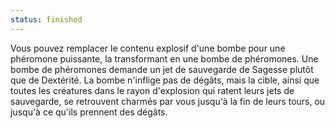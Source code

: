 ```yaml
---
status: finished
---
```

Vous pouvez remplacer le contenu explosif d'une bombe pour une phéromone puissante, la transformant en une bombe de phéromones. Une bombe de phéromones demande un jet de sauvegarde de Sagesse plutôt que de Dextérité. La bombe n'inflige pas de dégâts, mais la cible, ainsi que toutes les créatures dans le rayon d'explosion qui ratent leurs jets de sauvegarde, se retrouvent charmés par vous jusqu'à la fin de leurs tours, ou jusqu'à ce qu'ils prennent des dégâts.